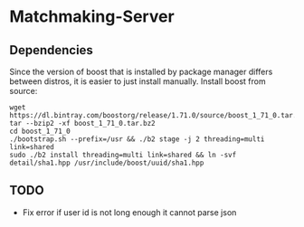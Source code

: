 # Matchmaking-Server
## Dependencies
Since the version of boost that is installed by package manager differs between distros, it is easier to just install manually.
Install boost from source:
```shell
wget https://dl.bintray.com/boostorg/release/1.71.0/source/boost_1_71_0.tar.bz2
tar --bzip2 -xf boost_1_71_0.tar.bz2
cd boost_1_71_0
./bootstrap.sh --prefix=/usr && ./b2 stage -j 2 threading=multi link=shared
sudo ./b2 install threading=multi link=shared && ln -svf detail/sha1.hpp /usr/include/boost/uuid/sha1.hpp
```

## TODO
* Fix error if user id is not long enough it cannot parse json

